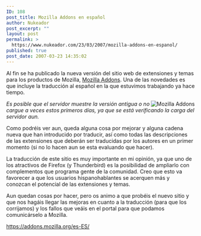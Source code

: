 ```yaml
---
ID: 108
post_title: Mozilla Addons en español
author: Nukeador
post_excerpt: ""
layout: post
permalink: >
  https://www.nukeador.com/23/03/2007/mozilla-addons-en-espanol/
published: true
post_date: 2007-03-23 14:35:02
---
```

Al fin se ha publicado la nueva versión del sitio web de extensiones y temas para los productos de Mozilla, <a href="https://addons.mozilla.org/es-ES/">Mozilla Addons</a>. Una de las novedades es que incluye la traducción al español en la que estuvimos trabajando ya hace tiempo.

<img src="https://addons.mozilla.org/img//rustico/addons/firefox-addons-puzzle-ico.png" alt="Mozilla Addons" style="float: right"/>

<em>Es posible que el servidor muestre la versión antigua o no cargue a veces estos primeros días, ya que se está verificando la carga del servidor aun.</em>

Como podréis ver aun, queda alguna cosa por mejorar y alguna cadena nueva que han introducido por traducir, así como todas las descripciones de las extensiones que deberán ser traducidas por los autores en un primer momento (si no lo hacen aun se esta evaluando que hacer).

La traducción de este sitio es muy importante en mi opinión, ya que uno de los atractivos de Firefox (y Thunderbird) es la posibilidad de ampliarlo con complementos que programa gente de la comunidad. Creo que esto va favorecer a que los usuarios hispanohablantes se acerquen más y conozcan el potencial de las extensiones y temas.

Aun quedan cosas por hacer, pero os animo a que probéis el nuevo sitio y que nos hagáis llegar las mejoras en cuanto a la traducción (para que los corrijamos) y los fallos que veáis en el portal para que podamos comunicárselo a Mozilla.

<a href="https://addons.mozilla.org/es-ES/">https://addons.mozilla.org/es-ES/</a>